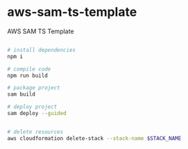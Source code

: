 # aws-sam-ts-template
AWS SAM TS Template




```bash

# install dependencies
npm i

# compile code
npm run build

# package project
sam build

# deploy project
sam deploy --guided


# delete resources
aws cloudformation delete-stack --stack-name $STACK_NAME

```

